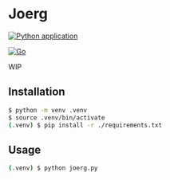 
# Joerg

[![Python application](https://github.com/lapsang-boys/joerg/workflows/Python%20application/badge.svg)](https://github.com/lapsang-boys/joerg/actions?query=workflow%3A%22Python+application%22)

[![Go](https://github.com/lapsang-boys/joerg/workflows/Go/badge.svg)](https://github.com/lapsang-boys/joerg/actions?query=workflow%3AGo)

WIP

## Installation

```bash
$ python -m venv .venv
$ source .venv/bin/activate
(.venv) $ pip install -r ./requirements.txt
```

## Usage

```bash
(.venv) $ python joerg.py
```

